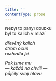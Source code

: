 ```yaml
---
title: ''
contentType: prose
---
```


<section>

Nebyl to pahýl doubku  
byl to kalich v mlází

_dřevěný kalich  
strom ocún  
rozhodla jsi_

</section>

<section>

_Pak jsme mu  
— každá na chvíli —  
půjčily svoji hlavu_

</section>
